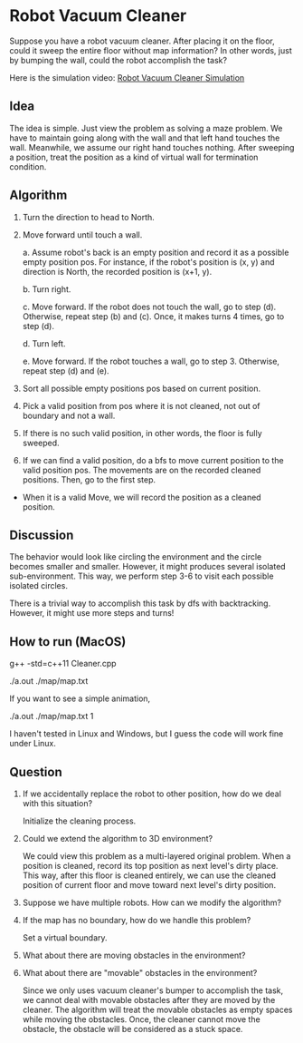 # Robot Vacuum Cleaner

Suppose you have a robot vacuum cleaner. After placing it on the floor, could it sweep the entire floor without map information? In other words, just by bumping the wall, could the robot accomplish the task?

Here is the simulation video: [Robot Vacuum Cleaner Simulation](https://youtu.be/AFBVZCKAXzI)

## Idea
The idea is simple. Just view the problem as solving a maze problem. We have to maintain going along with the wall and that left hand touches the wall. Meanwhile, we assume our right hand touches nothing. After sweeping a position, treat the position as a kind of virtual wall for termination condition.

## Algorithm
1. Turn the direction to head to North.

2. Move forward until touch a wall.

    a. Assume robot's back is an empty position and record it as a possible empty position pos. For instance, if the robot's position is (x, y) and direction is North, the recorded position is (x+1, y).
    
    b. Turn right.
    
    c. Move forward. If the robot does not touch the wall, go to step (d). Otherwise, repeat step (b) and (c). Once, it makes turns 4 times, go to step (d).
    
    d. Turn left.
    
    e. Move forward. If the robot touches a wall, go to step 3. Otherwise, repeat step (d) and (e).
    
3. Sort all possible empty positions pos based on current position.

4. Pick a valid position from pos where it is not cleaned, not out of boundary and not a wall.

5. If there is no such valid position, in other words, the floor is fully sweeped.

6. If we can find a valid position, do a bfs to move current position to the valid position pos. The movements are on the recorded cleaned positions. Then, go to the first step.

* When it is a valid Move, we will record the position as a cleaned position.

## Discussion
The behavior would look like circling the environment and the circle becomes smaller and smaller. However, it might produces several isolated sub-environment. This way, we perform step 3-6 to visit each possible isolated circles.

There is a trivial way to accomplish this task by dfs with backtracking. However, it might use more steps and turns!

## How to run (MacOS)
g++ -std=c++11 Cleaner.cpp

./a.out ./map/map.txt

If you want to see a simple animation,

./a.out ./map/map.txt 1

I haven't tested in Linux and Windows, but I guess the code will work fine under Linux.

## Question
1. If we accidentally replace the robot to other position, how do we deal with this situation?

    Initialize the cleaning process.

2. Could we extend the algorithm to 3D environment?

    We could view this problem as a multi-layered original problem. When a position is cleaned, record its top position as next level's     dirty place. This way, after this floor is cleaned entirely, we can use the cleaned position of current floor and move toward next       level's dirty position.

3. Suppose we have multiple robots. How can we modify the algorithm?

4. If the map has no boundary, how do we handle this problem?

    Set a virtual boundary.

5. What about there are moving obstacles in the environment?

6. What about there are "movable" obstacles in the environment?
    
    Since we only uses vacuum cleaner's bumper to accomplish the task, we cannot deal with movable obstacles after they are moved by the     cleaner. The algorithm will treat the movable obstacles as empty spaces while moving the obstacles. Once, the cleaner cannot move       the obstacle, the obstacle will be considered as a stuck space.
